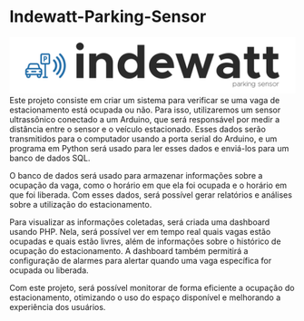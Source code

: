 # Indewatt-Parking-Sensor
<img src="logo.png">
Este projeto consiste em criar um sistema para verificar se uma vaga de estacionamento está ocupada ou não. Para isso, utilizaremos um sensor ultrassônico conectado a um Arduino, que será responsável por medir a distância entre o sensor e o veículo estacionado. Esses dados serão transmitidos para o computador usando a porta serial do Arduino, e um programa em Python será usado para ler esses dados e enviá-los para um banco de dados SQL.

O banco de dados será usado para armazenar informações sobre a ocupação da vaga, como o horário em que ela foi ocupada e o horário em que foi liberada. Com esses dados, será possível gerar relatórios e análises sobre a utilização do estacionamento.

Para visualizar as informações coletadas, será criada uma dashboard usando PHP. Nela, será possível ver em tempo real quais vagas estão ocupadas e quais estão livres, além de informações sobre o histórico de ocupação do estacionamento. A dashboard também permitirá a configuração de alarmes para alertar quando uma vaga específica for ocupada ou liberada.

Com este projeto, será possível monitorar de forma eficiente a ocupação do estacionamento, otimizando o uso do espaço disponível e melhorando a experiência dos usuários.

